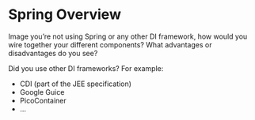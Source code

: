 # Spring Overview

Image you’re not using Spring or any other DI framework, how would you wire together your different components? What advantages or disadvantages do you see?

Did you use other DI frameworks? For example:
* CDI (part of the JEE specification)
* Google Guice
* PicoContainer
* ...
